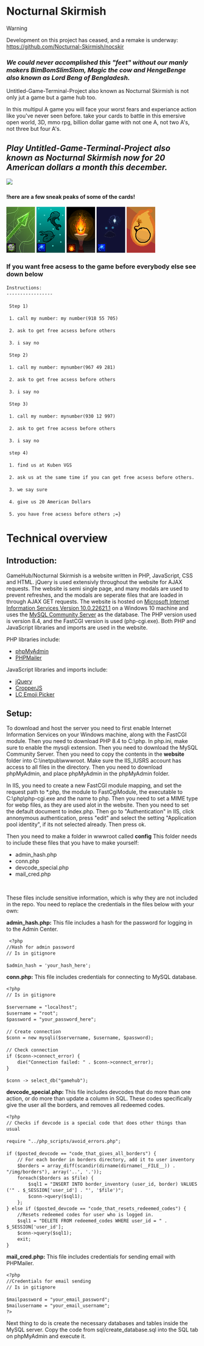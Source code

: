 # Nocturnal Skirmish
>[!WARNING]
> Development on this project has ceased, and a remake is underway: https://github.com/Nocturnal-Skirmish/nocskir

### ***We could never accomplished this "feet" without our manly makers BimBomSlimSlom, Magic the cow and HengeBenge also known as Lord Beng of Bengladesh.***

Untitled-Game-Terminal-Project also known as Nocturnal Skirmish is not only jut a game but a game hub too.

In this multipul A game you will face your worst fears and experiance action like you've never seen before. take your cards to battle in this emersive open world, 3D, mmo rpg, billion dollar game with not one A, not two A's, not three but four A's. 

## ***Play Untitled-Game-Terminal-Project also known as Nocturnal Skirmish now for 20 American dollars a month this december.***

![](design_prototypes/Noc_Skir_Logo_png.png)

#### **!here are a few sneak peaks of some of the cards!**

![](website/img/cards/PoisonArrow_Card.webp) ![](website/img/cards/Whale_Symphony_Card.webp) ![](website/img/cards/Fire_Spirit_Card.webp) ![](website/img/cards/Deep_Ocean_Dweller_Card.webp) ![](website/img/cards/Bomb_Card.webp)


### **If you want free acsess to the game before everybody else see down below**

````
Instructions:
-----------------

 Step 1)

 1. call my number: my number(918 55 705)

 2. ask to get free acsess before others

 3. i say no

 Step 2)

 1. call my number: mynumber(967 49 281)

 2. ask to get free acsess before others

 3. i say no

 Step 3)

 1. call my number: mynumber(930 12 997)

 2. ask to get free acsess before others

 3. i say no

 step 4)

 1. find us at Kuben VGS

 2. ask us at the same time if you can get free acsess before others.

 3. we say sure

 4. give us 20 American Dollars

 5. you have free acsess before others ;=}
````

# Technical overview
## Introduction: <br>
GameHub/Nocturnal Skirmish is a website written in PHP, JavaScript, CSS and HTML. jQuery is used extensivly throughout the website for AJAX requests.
The website is semi single page, and many modals are used to prevent refreshes, and the modals are seperate files that are loaded in through AJAX GET requests.
The website is hosted on <a href="https://www.iis.net/">Microsoft Internet Information Services Version 10.0.22621.1</a> on a Windows 10 machine and uses the <a href="https://dev.mysql.com/downloads/mysql/">MySQL Community Server</a> as the database. The PHP version used is version 8.4, and the FastCGI version is used (php-cgi.exe).
Both PHP and JavaScript libraries and imports are used in the website. <br>

PHP libraries include: <br>
 - <a href='https://www.phpmyadmin.net/'>phpMyAdmin</a>
 - <a href='https://github.com/PHPMailer/PHPMailer'>PHPMailer</a>
 
JavaScript libraries and imports include:
 - <a href='https://jquery.com/'>jQuery</a>
 - <a href='https://fengyuanchen.github.io/cropperjs/'>CropperJS</a>
 - <a href='https://lcweb.it/lc-emoji-picker-javascript-plugin/'>LC Emoji Picker</a>
 ## Setup:
 To download and host the server you need to first enable Internet Information Services on your Windows machine, along with the FastCGI module.
 Then you need to download PHP 8.4 to C:\php.
 In php.ini, make sure to enable the mysqli extension.
 Then you need to download the MySQL Community Server.
 Then you need to copy the contents in the <b>website</b> folder into C:\inetpub\wwwroot. 
 Make sure the IIS_IUSRS account has access to all files in the directory. 
 Then you need to download phpMyAdmin, and place phpMyAdmin in the phpMyAdmin folder. 

 In IIS, you need to create a new FastCGI module mapping, and set the request path to *.php, the module to FastCgiModule, the executable to C:\php\php-cgi.exe and the name to php.
 Then you need to set a MIME type for webp files, as they are used alot in the website.
 Then you need to set the default document to index.php. Then go to "Authentication" in IIS, click annonymous authentication, press "edit" and select the setting "Application pool identity", if its not selected already. Then press ok.

 Then you need to make a folder in wwwroot called <b>config</b>
 This folder needs to include these files that you have to make yourself:
 - admin_hash.php
 - conn.php
 - devcode_special.php
 - mail_cred.php
<br>

These files include sensitive information, which is why they are not included in the repo.
You need to replace the credentials in the files below with your own: <br>

<b>admin_hash.php:</b> This file includes a hash for the password for logging in to the Admin Center. <br>
~~~
 <?php
//Hash for admin password
// Is in gitignore

$admin_hash = 'your_hash_here';
~~~

<b>conn.php:</b> This file includes credentials for connecting to MySQL database.<br>
~~~
<?php
// Is in gitignore

$servername = "localhost";
$username = "root";
$password = "your_password_here";

// Create connection
$conn = new mysqli($servername, $username, $password);

// Check connection
if ($conn->connect_error) {
    die("Connection failed: " . $conn->connect_error);
}

$conn -> select_db("gamehub");
~~~

<b>devcode_special.php:</b> This file includes devcodes that do more than one action, or do more than update a column in SQL. These codes specifically give the user all the borders, and removes all redeemed codes. <br>
~~~
<?php
// Checks if devcode is a special code that does other things than usual

require "../php_scripts/avoid_errors.php";

if ($posted_devcode == "code_that_gives_all_borders") {
    // For each border in borders directory, add it to user inventory
    $borders = array_diff(scandir(dirname(dirname(__FILE__)) . "/img/borders"), array('..', '.'));
    foreach($borders as $file) {
        $sql1 = "INSERT INTO border_inventory (user_id, border) VALUES ('" . $_SESSION['user_id'] . "', '$file')";
        $conn->query($sql1);
    };
} else if ($posted_devcode == "code_that_resets_redeemed_codes") {
    //Resets redeemed codes for user who is logged in.
    $sql1 = "DELETE FROM redeemed_codes WHERE user_id = " . $_SESSION['user_id'];
    $conn->query($sql1);
    exit;
}
~~~

<b>mail_cred.php:</b> This file includes credentials for sending email with PHPMailer. <br>
~~~
<?php
//Credentials for email sending
// Is in gitignore

$mailpassword = "your_email_password";
$mailusername = "your_email_username";
?>
~~~

Next thing to do is create the necessary databases and tables inside the MySQL server. Copy the code from sql/create_database.sql into the SQL tab on phpMyAdmin and execute it.
                                                              
 
